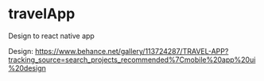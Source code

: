 # travelApp
Design to react native app

Design: https://www.behance.net/gallery/113724287/TRAVEL-APP?tracking_source=search_projects_recommended%7Cmobile%20app%20ui%20design

